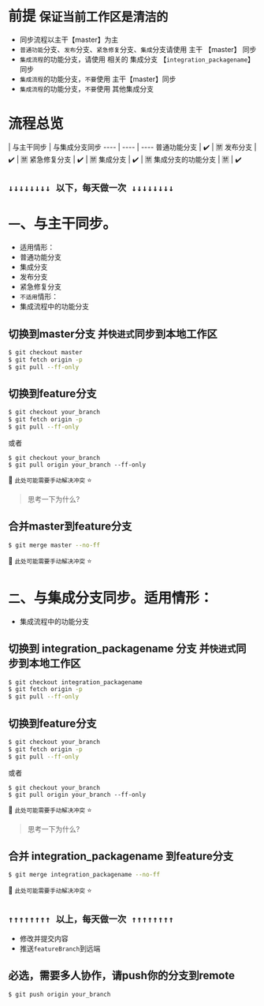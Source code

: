 **前提** `保证当前工作区是清洁的`
=============

* 同步流程以主干【master】为主
* `普通功能`分支、`发布`分支、`紧急修复`分支、`集成`分支请使用 主干 【master】 同步
* `集成流程`的功能分支，请使用 相关的 集成分支 【`integration_packagename`】 同步
* `集成流程`的功能分支，`不要`使用 主干【master】同步
* `集成流程`的功能分支，`不要`使用 其他集成分支

流程总览
=======

 | 与主干同步 | 与集成分支同步
---- | ---- | ----
普通功能分支 | :heavy_check_mark: | :u7981:
发布分支 | :heavy_check_mark: | :u7981:
紧急修复分支 | :heavy_check_mark: | :u7981:
集成分支 | :heavy_check_mark: | :u7981:
集成分支的功能分支 | :u7981: | :heavy_check_mark:


## `↓↓↓↓↓↓↓↓ 以下，每天做一次 ↓↓↓↓↓↓↓↓`

# `一`、与主干同步。
* 适用情形：
 * 普通功能分支
 * 集成分支
 * 发布分支
 * 紧急修复分支
* `不适用`情形：
 * 集成流程中的功能分支


## 切换到master分支 并`快进式`同步到本地工作区
```bash
$ git checkout master
$ git fetch origin -p
$ git pull --ff-only
```

## 切换到feature分支
```bash
$ git checkout your_branch
$ git fetch origin -p
$ git pull --ff-only
```
或者
```
$ git checkout your_branch
$ git pull origin your_branch --ff-only
```
:pill:  `此处可能需要手动解决冲突` :star: 
> 思考一下为什么?

## 合并master到feature分支
```bash
$ git merge master --no-ff
```
:pill:  `此处可能需要手动解决冲突` :star: 

# `二`、与集成分支同步。适用情形：
* 集成流程中的功能分支

## 切换到 integration_packagename 分支 并`快进式`同步到本地工作区
```bash
$ git checkout integration_packagename
$ git fetch origin -p
$ git pull --ff-only
```

## 切换到feature分支
```bash
$ git checkout your_branch
$ git fetch origin -p
$ git pull --ff-only
```
或者
```
$ git checkout your_branch
$ git pull origin your_branch --ff-only
```
:pill:  `此处可能需要手动解决冲突` :star: 
> 思考一下为什么?

## 合并 integration_packagename 到feature分支
```bash
$ git merge integration_packagename --no-ff
```
:pill:  `此处可能需要手动解决冲突` :star: 
## `↑↑↑↑↑↑↑↑ 以上，每天做一次 ↑↑↑↑↑↑↑↑`


* 修改并提交内容
* 推送`featureBranch`到远端

## 必选，需要多人协作，请push你的分支到remote
```bash
$ git push origin your_branch
```